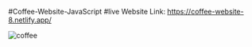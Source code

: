#Coffee-Website-JavaScript
#live Website Link: 
https://coffee-website-8.netlify.app/


![coffee](https://github.com/Rahat848/Coffee/assets/136954767/df65b827-de24-4a04-89f1-470e8ae35679)
